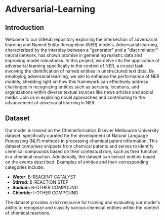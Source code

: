 # Adversarial-Learning

## Introduction
Welcome to our GitHub repository exploring the intersection of adversarial learning and Named Entity Recognition (NER) models. Adversarial learning, characterized by the interplay between a "generator" and a "discriminator" neural network, has shown promise in generating realistic data and improving model robustness. In this project, we delve into the application of adversarial learning specifically in the context of NER, a crucial task involving the identification of named entities in unstructured text data. By employing adversarial learning, we aim to enhance the performance of NER models, shedding light on how this framework can effectively address challenges in recognizing entities such as persons, locations, and organizations within diverse textual sources like news articles and social media. Join us in exploring novel approaches and contributing to the advancement of adversarial learning in NER.

## Dataset

Our model is trained on the Cheminformatics Elsevier Melbourne University dataset, specifically curated for the development of Natural Language Processing (NLP) methods in processing chemical patent information. This dataset comprises snippets from chemical patents and serves to identify chemical compounds based on their contextual role, such as their function in a chemical reaction. Additionally, the dataset can extract entities based on the events described. Examples of entities and their corresponding categories include:

- **Water:** B-REAGENT CATALYST
- **Stirred:** B-REACTION STEP
- **Sodium:** B-OTHER COMPOUND
- **Chloride:** I-OTHER COMPOUND

The dataset provides a rich resource for training and evaluating our model's ability to recognize and classify various chemical entities within the context of chemical reactions.
